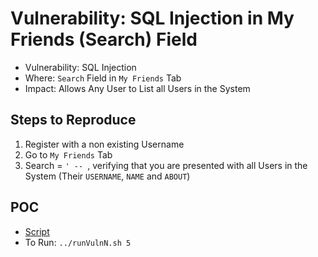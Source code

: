 # Vulnerability: SQL Injection in My Friends (Search) Field

- Vulnerability: SQL Injection
- Where: `Search` Field in `My Friends` Tab
- Impact: Allows Any User to List all Users in the System

## Steps to Reproduce
1. Register with a non existing Username
2. Go to `My Friends` Tab
3. Search = `' -- `, verifying that you are presented with all Users in the System (Their `USERNAME`, `NAME` and `ABOUT`)

## POC
- [Script](./Exploit.py)
- To Run: `../runVulnN.sh 5`
